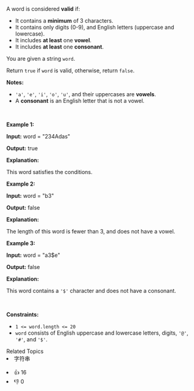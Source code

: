 <p>A word is considered <strong>valid</strong> if:</p>

<ul> 
 <li>It contains a <strong>minimum</strong> of 3 characters.</li> 
 <li>It contains only digits (0-9), and English letters (uppercase and lowercase).</li> 
 <li>It includes <strong>at least</strong> one <strong>vowel</strong>.</li> 
 <li>It includes <strong>at least</strong> one <strong>consonant</strong>.</li> 
</ul>

<p>You are given a string <code>word</code>.</p>

<p>Return <code>true</code> if <code>word</code> is valid, otherwise, return <code>false</code>.</p>

<p><strong>Notes:</strong></p>

<ul> 
 <li><code>'a'</code>, <code>'e'</code>, <code>'i'</code>, <code>'o'</code>, <code>'u'</code>, and their uppercases are <strong>vowels</strong>.</li> 
 <li>A <strong>consonant</strong> is an English letter that is not a vowel.</li> 
</ul>

<p>&nbsp;</p> 
<p><strong class="example">Example 1:</strong></p>

<div class="example-block"> 
 <p><strong>Input:</strong> <span class="example-io">word = "234Adas"</span></p> 
</div>

<p><strong>Output:</strong> <span class="example-io">true</span></p>

<p><strong>Explanation:</strong></p>

<p>This word satisfies the conditions.</p>

<p><strong class="example">Example 2:</strong></p>

<div class="example-block"> 
 <p><strong>Input:</strong> <span class="example-io">word = "b3"</span></p> 
</div>

<p><strong>Output:</strong> <span class="example-io">false</span></p>

<p><strong>Explanation:</strong></p>

<p>The length of this word is fewer than 3, and does not have a vowel.</p>

<p><strong class="example">Example 3:</strong></p>

<div class="example-block"> 
 <p><strong>Input:</strong> <span class="example-io">word = "a3$e"</span></p> 
</div>

<p><strong>Output:</strong> <span class="example-io">false</span></p>

<p><strong>Explanation:</strong></p>

<p>This word contains a <code>'$'</code> character and does not have a consonant.</p>

<p>&nbsp;</p> 
<p><strong>Constraints:</strong></p>

<ul> 
 <li><code>1 &lt;= word.length &lt;= 20</code></li> 
 <li><code>word</code> consists of English uppercase and lowercase letters, digits, <code>'@'</code>, <code>'#'</code>, and <code>'$'</code>.</li> 
</ul>

<div><div>Related Topics</div><div><li>字符串</li></div></div><br><div><li>👍 16</li><li>👎 0</li></div>